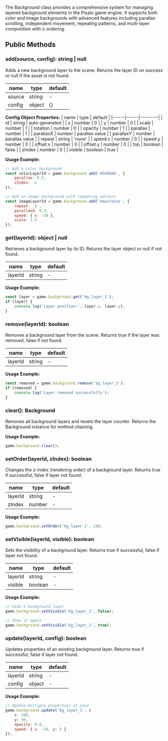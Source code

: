 The Background class provides a comprehensive system for managing layered background elements in the Pixalo game engine. It supports both color and image backgrounds with advanced features including parallax scrolling, independent movement, repeating patterns, and multi-layer composition with z-ordering.

## Public Methods

### add(source, config): string | null

Adds a new background layer to the scene. Returns the layer ID on success or null if the asset is not found.

| name | type | default |
|------|------|---------|
| source | string | - |
| config | object | {} |

**Config Object Properties:**
| name | type | default |
|------|------|---------|
| id | string | auto-generated |
| x | number | 0 |
| y | number | 0 |
| scale | number | 1 |
| rotation | number | 0 |
| opacity | number | 1 |
| parallax | number | 1 |
| parallaxX | number | parallax value |
| parallaxY | number | parallax value |
| repeat | string | 'none' |
| speed.x | number | 0 |
| speed.y | number | 0 |
| offset.x | number | 0 |
| offset.y | number | 0 |
| top | boolean | false |
| zIndex | number | 0 |
| visible | boolean | true |

**Usage Example:**
```javascript
// Add a color background
const colorLayerId = game.background.add('#3498db', {
    parallax: 0.5,
    zIndex: -1
});

// Add an image background with repeating pattern
const imageLayerId = game.background.add('mountains', {
    repeat: 'x',
    parallaxX: 0.3,
    speed: { x: -20 },
    scale: 1.5
});
```

### get(layerId): object | null

Retrieves a background layer by its ID. Returns the layer object or null if not found.

| name | type | default |
|------|------|---------|
| layerId | string | - |

**Usage Example:**
```javascript
const layer = game.background.get('bg_layer_1');
if (layer) {
    console.log('Layer position:', layer.x, layer.y);
}
```

### remove(layerId): boolean

Removes a background layer from the scene. Returns true if the layer was removed, false if not found.

| name | type | default |
|------|------|---------|
| layerId | string | - |

**Usage Example:**
```javascript
const removed = game.background.remove('bg_layer_1');
if (removed) {
    console.log('Layer removed successfully');
}
```

### clear(): Background

Removes all background layers and resets the layer counter. Returns the Background instance for method chaining.

**Usage Example:**
```javascript
game.background.clear();
```

### setOrder(layerId, zIndex): boolean

Changes the z-index (rendering order) of a background layer. Returns true if successful, false if layer not found.

| name | type | default |
|------|------|---------|
| layerId | string | - |
| zIndex | number | - |

**Usage Example:**
```javascript
game.background.setOrder('bg_layer_1', 10);
```

### setVisible(layerId, visible): boolean

Sets the visibility of a background layer. Returns true if successful, false if layer not found.

| name | type | default |
|------|------|---------|
| layerId | string | - |
| visible | boolean | - |

**Usage Example:**
```javascript
// Hide a background layer
game.background.setVisible('bg_layer_1', false);

// Show it again
game.background.setVisible('bg_layer_1', true);
```

### update(layerId, config): boolean

Updates properties of an existing background layer. Returns true if successful, false if layer not found.

| name | type | default |
|------|------|---------|
| layerId | string | - |
| config | object | - |

**Usage Example:**
```javascript
// Update multiple properties at once
game.background.update('bg_layer_1', {
    x: 100,
    y: 50,
    opacity: 0.8,
    speed: { x: -10, y: 5 }
});
```